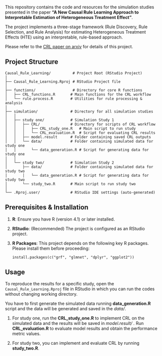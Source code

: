 This repository contains the code and resources for the simulation
studies presented in the paper **“A New Causal Rule Learning Approach to
Interpretable Estimation of Heterogeneous Treatment Effect”**.

The project implements a three-stage framework (Rule Discovery, Rule
Selection, and Rule Analysis) for estimating Heterogeneous Treatment
Effects (HTE) using an interpretable, rule-based approach.

Please refer to the [CRL paper on
arxiv](https://arxiv.org/pdf/2310.06746) for details of this project.

## Project Structure

    Causal_Rule_Learning/          # Project Root (RStudio Project)
    │
    ├── Causal_Rule_Learning.Rproj # RStudio Project file
    │
    ├── functions/                 # Directory for core R functions
    │   ├── CRL_functions.R       # Main functions for the CRL workflow
    │   └── rule.process.R        # Utilities for rule processing & analysis
    │
    ├── simulation/               # Directory for all simulation studies
    │   │
    │   ├── study one/            # Simulation Study 1
    │   │   ├── CRL/              # Directory for scripts of CRL workflow
    │   │   │   ├── CRL_study_one.R   # Main script to run study
    │   │   │   └── CRL_evaluation.R  # Script for evaluating CRL results
    │   │   ├── model.result      # Folder containing saved CRL outputs
    │   │   └── data/             # Folder containing simulated data for study one
    │   │       └── data_generation.R # Script for generating data for study one
    │   │
    │   └── study two/            # Simulation Study 2
    │       ├── data/             # Folder containing simulated data for study two
    │       │   └── data_generation.R # Script for generating data for study two
    │       └── study_two.R       # Main script to run study two
    │
    └── .Rproj.user/              # RStudio IDE settings (auto-generated)

## Prerequisites & Installation

1.  **R**: Ensure you have R (version 4.1) or later installed.

2.  **RStudio**: (Recommended) The project is configured as an RStudio
    project.

3.  **R Packages**: This project depends on the following key R
    packages. Please install them before proceeding:

    `install.packages(c("grf", "glmnet", "dplyr", "ggplot2"))`

## Usage

To reproduce the results for a specific study, open the
`Causal_Rule_Learning.Rproj` file in RStudio in which you can run the
codes without changing working directory.

You have to first generate the simulated data running
**data\_generation.R** script and the data will be generated and saved
in the *data/*.

1.  For study one, run the **CRL\_study\_one.R** to implement CRL on the
    simulated data and the results will be saved in *model.result/ .*
    Run **CRL\_evaluation.R** to evaluate model results and obtain the
    performance metric values.

2.  For study two, you can implement and evaluate CRL by running
    **study\_two.R**.
